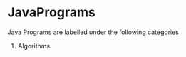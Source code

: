 JavaPrograms
============

Java Programs are labelled under the following categories

1. Algorithms
